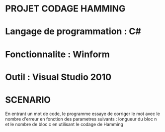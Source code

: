 # PROJET CODAGE HAMMING
# Langage de programmation : C#
# Fonctionnalite : Winform
# Outil : Visual Studio 2010
# SCENARIO
En entrant un mot de code, le programme essaye de corriger le mot avec le nombre d'erreur en fonction des parametres suivants : longueur du bloc n et le nombre de bloc c en utilisant le codage de Hamming


